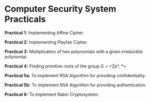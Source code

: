 # Computer Security System Practicals

**Practical 1:** Implementing Affine Cipher.

**Practical 2:** Implementing Playfair Cipher.

**Practical 3:** Multiplication of two polynomials with a given irreducible polynomial.

**Practical 4:** Finding primitive roots of the group G = <Zp*, *>

**Practical 5a:** To implement RSA Algorithm for providing confidentiality.

**Practical 5b:** To implement RSA Algorithm for providing authentication.

**Practical 6:** To implement Rabin Cryptosystem.